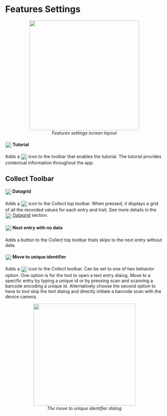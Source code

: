 Features Settings
=================

<figure align="center" class="image">
  <img src="_static/images/settings/features/settings_features_framed.png" width="350px"> 
  <figcaption><i>Features settings screen layout</i></figcaption> 
</figure>

#### <img ref="tutorial" style="vertical-align: middle;" src="_static/icons/settings/appearance/help-circle.png" width="20px"> Tutorial

Adds a
<img ref="tutorial" style="vertical-align: middle;" src="_static/icons/settings/appearance/help-circle.png" width="20px">
icon to the toolbar that enables the tutorial. The tutorial provides
contextual information throughout the app.

Collect Toolbar
---------------

#### <img ref="grid" style="vertical-align: middle;" src="_static/icons/settings/features/grid.png" width="20px"> Datagrid

Adds a <img ref="grid" style="vertical-align: middle;" src="_static/icons/settings/features/grid.png" width="20px">
icon to the Collect top toolbar. When pressed, it displays a grid of all
the recorded values for each entry and trait. See more details in the
<a href="datagrid.md"><img style="vertical-align: middle;" src="_static/icons/settings/features/grid.png" width="20px"></a> [Datagrid](datagrid.md) section.

#### <img ref="next" style="vertical-align: middle;" src="_static/icons/settings/features/arrow-right-bold.png" width="20px"> Next entry with no data

Adds a button to the Collect top toolbar thats skips to the next entry
without data.

#### <img ref="barcode-scan" style="vertical-align: middle;" src="_static/icons/settings/features/barcode-scan.png" width="20px"> Move to unique identifier

Adds a
<img ref="barcode" style="vertical-align: middle;" src="_static/icons/settings/features/barcode.png" width="20px"> icon to the Collect toolbar. Can be set to one of two behavior option. One option is for the tool to open a text entry dialog. Move to a specific entry by typing a unique id or by pressing scan and scanning a barcode encoding a unique id. Alternatively choose the second option to have to tool skip the text dialog and directly initiate a barcode scan with the device camera.

<figure align="center" class="image">
  <img src="_static/images/settings/features/settings_features_moveto_uid.png" width="325px"> 
  <figcaption><i>The move to unique identifier
dialog</i></figcaption> 
</figure>
